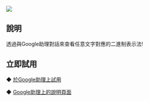 [![](https://lh3.googleusercontent.com/A4HU334fqf4ZNvkpEL2nfsfy_x1DRilzSKxO_kAi48SYDpZa4GLb80D_AF1ntC72Pcqr-hy3G_EZ5A=s81)](https://assistant.google.com/services/a/uid/000000974738914a)
  
說明
-------
透過與Google助理對話來查看任意文字對應的二進制表示法!  
  
  
立即試用
-------
◆ [於Google助理上試用](https://assistant.google.com/services/invoke/uid/000000974738914a)
  
◆ [Google助理上的說明頁面](https://assistant.google.com/services/a/uid/000000974738914a)
